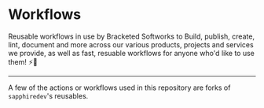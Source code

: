 # Workflows

Reusable workflows in use by Bracketed Softworks to Build, publish, create, lint, document and more across our various products, projects and services we provide, as well as fast, resuable workflows for anyone who'd like to use them! ⚡🎉

<hr>

A few of the actions or workflows used in this repository are forks of `sapphiredev`'s reusables.
